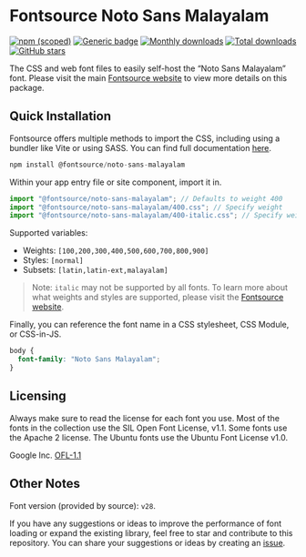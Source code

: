# Fontsource Noto Sans Malayalam

[![npm (scoped)](https://img.shields.io/npm/v/@fontsource/noto-sans-malayalam?color=brightgreen)](https://www.npmjs.com/package/@fontsource/noto-sans-malayalam) [![Generic badge](https://img.shields.io/badge/fontsource-passing-brightgreen)](https://github.com/fontsource/fontsource) [![Monthly downloads](https://badgen.net/npm/dm/@fontsource/noto-sans-malayalam)](https://github.com/fontsource/fontsource) [![Total downloads](https://badgen.net/npm/dt/@fontsource/noto-sans-malayalam)](https://github.com/fontsource/fontsource) [![GitHub stars](https://img.shields.io/github/stars/fontsource/fontsource.svg?style=social&label=Star)](https://github.com/fontsource/fontsource/stargazers)

The CSS and web font files to easily self-host the “Noto Sans Malayalam” font. Please visit the main [Fontsource website](https://fontsource.org/fonts/noto-sans-malayalam) to view more details on this package.

## Quick Installation

Fontsource offers multiple methods to import the CSS, including using a bundler like Vite or using SASS. You can find full documentation [here](https://fontsource.org/docs/getting-started/introduction).

```javascript
npm install @fontsource/noto-sans-malayalam
```

Within your app entry file or site component, import it in.

```javascript
import "@fontsource/noto-sans-malayalam"; // Defaults to weight 400
import "@fontsource/noto-sans-malayalam/400.css"; // Specify weight
import "@fontsource/noto-sans-malayalam/400-italic.css"; // Specify weight and style
```

Supported variables:
- Weights: `[100,200,300,400,500,600,700,800,900]`
- Styles: `[normal]`
- Subsets: `[latin,latin-ext,malayalam]`

> Note: `italic` may not be supported by all fonts. To learn more about what weights and styles are supported, please visit the [Fontsource website](https://fontsource.org/fonts/noto-sans-malayalam).

Finally, you can reference the font name in a CSS stylesheet, CSS Module, or CSS-in-JS.

```css
body {
  font-family: "Noto Sans Malayalam";
}
```

## Licensing
Always make sure to read the license for each font you use. Most of the fonts in the collection use the SIL Open Font License, v1.1. Some fonts use the Apache 2 license. The Ubuntu fonts use the Ubuntu Font License v1.0.

Google Inc.
[OFL-1.1](http://scripts.sil.org/OFL)

## Other Notes
Font version (provided by source): `v28`.

If you have any suggestions or ideas to improve the performance of font loading or expand the existing library, feel free to star and contribute to this repository. You can share your suggestions or ideas by creating an [issue](https://github.com/fontsource/fontsource/issues).